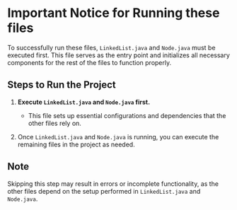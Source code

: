 # Important Notice for Running these files

To successfully run these files, `LinkedList.java` and `Node.java` must be executed first. This file serves as the entry point and initializes all necessary components for the rest of the files to function properly.

## Steps to Run the Project

1. **Execute `LinkedList.java` and `Node.java` first.**
   - This file sets up essential configurations and dependencies that the other files rely on.
   
2. Once `LinkedList.java` and `Node.java` is running, you can execute the remaining files in the project as needed.

## Note

Skipping this step may result in errors or incomplete functionality, as the other files depend on the setup performed in `LinkedList.java` and `Node.java`.
